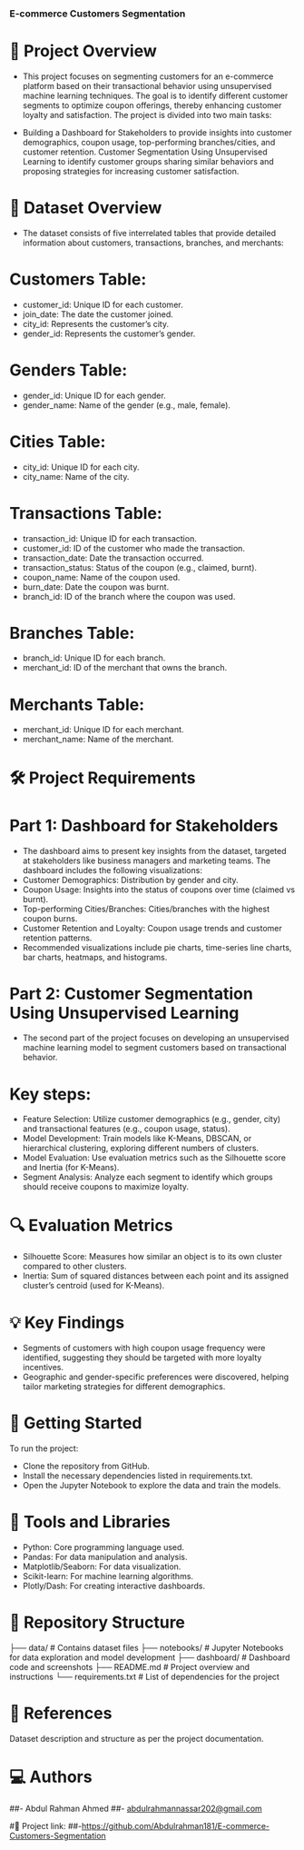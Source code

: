 ### E-commerce Customers Segmentation

# 📌 Project Overview
 - This project focuses on segmenting customers for an e-commerce platform based on their transactional behavior using unsupervised machine learning techniques. The goal is 
   to identify different customer segments to optimize coupon offerings, thereby enhancing customer loyalty and satisfaction.
   The project is divided into two main tasks:

 - Building a Dashboard for Stakeholders to provide insights into customer demographics, coupon usage, top-performing branches/cities, and customer retention.
   Customer Segmentation Using Unsupervised Learning to identify customer groups sharing similar behaviors and proposing strategies for increasing customer satisfaction.
  
# 📁 Dataset Overview
   - The dataset consists of five interrelated tables that provide detailed information about customers, transactions, branches, and merchants:

# Customers Table:
 - customer_id: Unique ID for each customer.
 - join_date: The date the customer joined.
 - city_id: Represents the customer’s city.
 - gender_id: Represents the customer’s gender.
   
# Genders Table:
 - gender_id: Unique ID for each gender.
 - gender_name: Name of the gender (e.g., male, female).
   
# Cities Table:
 - city_id: Unique ID for each city.
 - city_name: Name of the city.
   
# Transactions Table:
 - transaction_id: Unique ID for each transaction.
 - customer_id: ID of the customer who made the transaction.
 - transaction_date: Date the transaction occurred.
 - transaction_status: Status of the coupon (e.g., claimed, burnt).
 - coupon_name: Name of the coupon used.
 - burn_date: Date the coupon was burnt.
 - branch_id: ID of the branch where the coupon was used.
   
# Branches Table:
 - branch_id: Unique ID for each branch.
 - merchant_id: ID of the merchant that owns the branch.
   
# Merchants Table:
 - merchant_id: Unique ID for each merchant.
 - merchant_name: Name of the merchant.
   
# 🛠️ Project Requirements
 # Part 1: Dashboard for Stakeholders
 - The dashboard aims to present key insights from the dataset, targeted at stakeholders like business managers and marketing teams. The dashboard includes the following 
   visualizations:
 - Customer Demographics: Distribution by gender and city.
 - Coupon Usage: Insights into the status of coupons over time (claimed vs burnt).
 - Top-performing Cities/Branches: Cities/branches with the highest coupon burns.
 - Customer Retention and Loyalty: Coupon usage trends and customer retention patterns.
 - Recommended visualizations include pie charts, time-series line charts, bar charts, heatmaps, and histograms.

# Part 2: Customer Segmentation Using Unsupervised Learning
 - The second part of the project focuses on developing an unsupervised machine learning model to segment customers based on transactional behavior.

# Key steps:
 - Feature Selection: Utilize customer demographics (e.g., gender, city) and transactional features (e.g., coupon usage, status).
 - Model Development: Train models like K-Means, DBSCAN, or hierarchical clustering, exploring different numbers of clusters.
 - Model Evaluation: Use evaluation metrics such as the Silhouette score and Inertia (for K-Means).
 - Segment Analysis: Analyze each segment to identify which groups should receive coupons to maximize loyalty.

# 🔍 Evaluation Metrics
 - Silhouette Score: Measures how similar an object is to its own cluster compared to other clusters.
 - Inertia: Sum of squared distances between each point and its assigned cluster’s centroid (used for K-Means).

# 💡 Key Findings
 - Segments of customers with high coupon usage frequency were identified, suggesting they should be targeted with more loyalty incentives.
 - Geographic and gender-specific preferences were discovered, helping tailor marketing strategies for different demographics.

# 🚀 Getting Started
To run the project:
 - Clone the repository from GitHub.
 - Install the necessary dependencies listed in requirements.txt.
 - Open the Jupyter Notebook to explore the data and train the models.

# 🧰 Tools and Libraries
 - Python: Core programming language used.
 - Pandas: For data manipulation and analysis.
 - Matplotlib/Seaborn: For data visualization.
 - Scikit-learn: For machine learning algorithms.
 - Plotly/Dash: For creating interactive dashboards.

# 📁 Repository Structure
├── data/                        # Contains dataset files
├── notebooks/                   # Jupyter Notebooks for data exploration and model development
├── dashboard/                   # Dashboard code and screenshots
├── README.md                    # Project overview and instructions
└── requirements.txt             # List of dependencies for the project

# 🔗 References
  Dataset description and structure as per the project documentation.

# 💻 Authors
##- Abdul Rahman Ahmed 
##- abdulrahmannassar202@gmail.com

#📌 Project link:
##-https://github.com/Abdulrahman181/E-commerce-Customers-Segmentation
